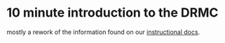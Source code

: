 # 10 minute introduction to the DRMC
mostly a rework of the information found on our [instructional docs](https://github.com/rumseymapcenter/instruction).